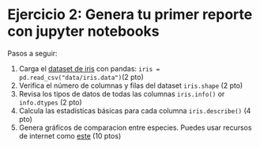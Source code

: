 # Ejercicio 2: Genera tu primer reporte con jupyter notebooks

Pasos a seguir:

1. Carga el [dataset de iris](https://archive.ics.uci.edu/ml/datasets/iris) con pandas: `iris = pd.read_csv("data/iris.data")`(2 pto)
3. Verifica el número de columnas y filas del dataset `iris.shape` (2 pto)
4. Revisa los tipos de datos de todas las columnas `iris.info()` or `info.dtypes` (2 pto)
5. Calcula las estadísticas básicas para cada columna `iris.describe()`  (4 pto)
6. Genera gráficos de comparacion entre especies. Puedes usar recursos de internet como [este](https://pandas.pydata.org/docs/user_guide/visualization.html) (10 ptos)


